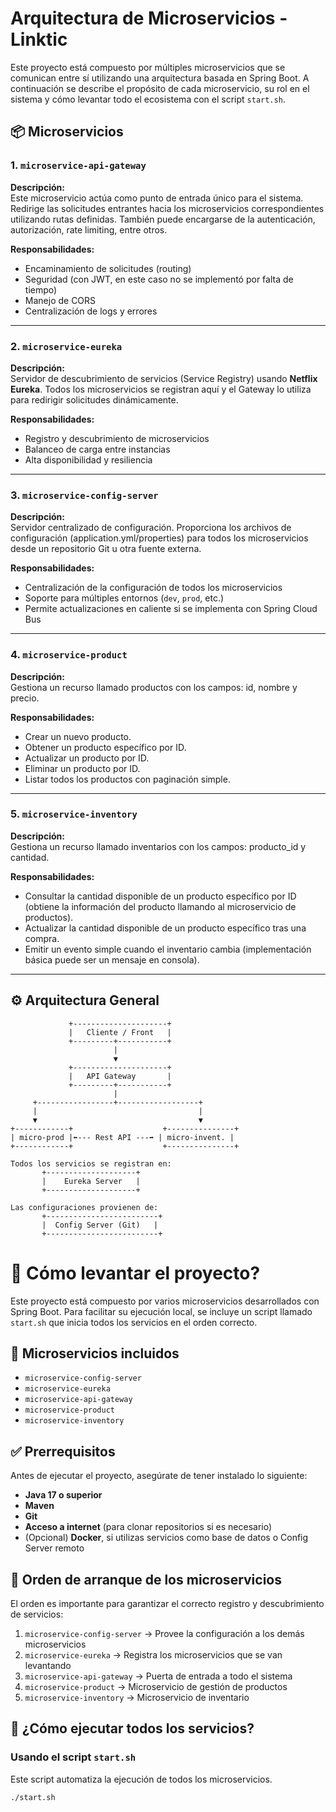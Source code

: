 # Arquitectura de Microservicios - Linktic

Este proyecto está compuesto por múltiples microservicios que se comunican entre sí utilizando una arquitectura basada en Spring Boot. A continuación se describe el propósito de cada microservicio, su rol en el sistema y cómo levantar todo el ecosistema con el script `start.sh`.

## 📦 Microservicios

### 1. `microservice-api-gateway`
**Descripción:**  
Este microservicio actúa como punto de entrada único para el sistema. Redirige las solicitudes entrantes hacia los microservicios correspondientes utilizando rutas definidas. También puede encargarse de la autenticación, autorización, rate limiting, entre otros.

**Responsabilidades:**
- Encaminamiento de solicitudes (routing)
- Seguridad (con JWT, en este caso no se implementó por falta de tiempo)
- Manejo de CORS
- Centralización de logs y errores

---

### 2. `microservice-eureka`
**Descripción:**  
Servidor de descubrimiento de servicios (Service Registry) usando **Netflix Eureka**. Todos los microservicios se registran aquí y el Gateway lo utiliza para redirigir solicitudes dinámicamente.

**Responsabilidades:**
- Registro y descubrimiento de microservicios
- Balanceo de carga entre instancias
- Alta disponibilidad y resiliencia

---

### 3. `microservice-config-server`
**Descripción:**  
Servidor centralizado de configuración. Proporciona los archivos de configuración (application.yml/properties) para todos los microservicios desde un repositorio Git u otra fuente externa.

**Responsabilidades:**
- Centralización de la configuración de todos los microservicios
- Soporte para múltiples entornos (`dev`, `prod`, etc.)
- Permite actualizaciones en caliente si se implementa con Spring Cloud Bus

---

### 4. `microservice-product`
**Descripción:**  
Gestiona un recurso llamado productos con los campos: id, nombre y precio.

**Responsabilidades:**
- Crear un nuevo producto.
- Obtener un producto específico por ID.
- Actualizar un producto por ID.
- Eliminar un producto por ID.
- Listar todos los productos con paginación simple.

---

### 5. `microservice-inventory`
**Descripción:**  
Gestiona un recurso llamado inventarios con los campos: producto_id y cantidad.

**Responsabilidades:**
- Consultar la cantidad disponible de un producto específico por ID (obtiene la
  información del producto llamando al microservicio de productos).
- Actualizar la cantidad disponible de un producto específico tras una compra.
- Emitir un evento simple cuando el inventario cambia (implementación básica
  puede ser un mensaje en consola).

---

## ⚙️ Arquitectura General

```plaintext
             +---------------------+
             |   Cliente / Front   |
             +---------+-----------+
                       |
                       ▼
             +---------------------+
             |   API Gateway       |
             +---------+-----------+
                       |
     +-----------------+------------------+
     |                                    |
     ▼                                    ▼
+------------+                    +---------------+
| micro-prod |⬅--- Rest API ---➡ | micro-invent. |
+------------+                    +---------------+

Todos los servicios se registran en:
       +--------------------+
       |    Eureka Server   |
       +--------------------+

Las configuraciones provienen de:
       +-------------------------+
       |  Config Server (Git)   |
       +-------------------------+
```
# 🚀 Cómo levantar el proyecto?

Este proyecto está compuesto por varios microservicios desarrollados con Spring Boot. Para facilitar su ejecución local, se incluye un script llamado `start.sh` que inicia todos los servicios en el orden correcto.

## 📁 Microservicios incluidos

- `microservice-config-server`
- `microservice-eureka`
- `microservice-api-gateway`
- `microservice-product`
- `microservice-inventory`

## ✅ Prerrequisitos

Antes de ejecutar el proyecto, asegúrate de tener instalado lo siguiente:

- **Java 17 o superior**
- **Maven**
- **Git**
- **Acceso a internet** (para clonar repositorios si es necesario)
- (Opcional) **Docker**, si utilizas servicios como base de datos o Config Server remoto

## 🔄 Orden de arranque de los microservicios

El orden es importante para garantizar el correcto registro y descubrimiento de servicios:

1. `microservice-config-server` → Provee la configuración a los demás microservicios
2. `microservice-eureka` → Registra los microservicios que se van levantando
3. `microservice-api-gateway` → Puerta de entrada a todo el sistema
4. `microservice-product` → Microservicio de gestión de productos
5. `microservice-inventory` → Microservicio de inventario

## 🧪 ¿Cómo ejecutar todos los servicios?

### Usando el script `start.sh`

Este script automatiza la ejecución de todos los microservicios.

```bash
./start.sh
